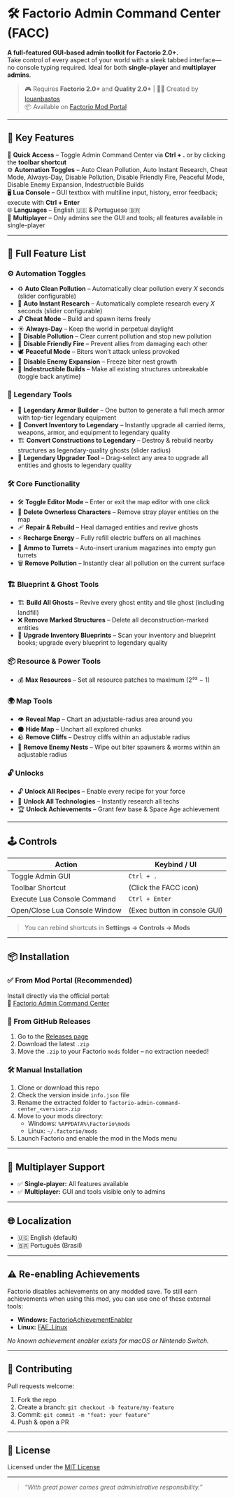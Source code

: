 # 🛠️ Factorio Admin Command Center (FACC)

**A full-featured GUI-based admin toolkit for Factorio 2.0+.**  
Take control of every aspect of your world with a sleek tabbed interface—no console typing required. Ideal for both **single-player** and **multiplayer admins**.

> 🎮 Requires **Factorio 2.0+** and **Quality 2.0+** | 👨‍💻 Created by [louanbastos](https://github.com/loadsec)  
> 📦 Available on [Factorio Mod Portal](https://mods.factorio.com/mod/factorio-admin-command-center)

---

## 🚀 Key Features

🔘 **Quick Access** – Toggle Admin Command Center via **Ctrl + .** or by clicking the **toolbar shortcut**  
⚙️ **Automation Toggles** – Auto Clean Pollution, Auto Instant Research, Cheat Mode, Always-Day, Disable Pollution, Disable Friendly Fire, Peaceful Mode, Disable Enemy Expansion, Indestructible Builds  
🖥️ **Lua Console** – GUI textbox with multiline input, history, error feedback; execute with **Ctrl + Enter**  
🌐 **Languages** – English 🇺🇸 & Portuguese 🇧🇷  
👥 **Multiplayer** – Only admins see the GUI and tools; all features available in single-player

---

## 🧩 Full Feature List

### ⚙️ Automation Toggles

- ♻️ **Auto Clean Pollution** – Automatically clear pollution every _X_ seconds (slider configurable)
- 🚀 **Auto Instant Research** – Automatically complete research every _X_ seconds (slider configurable)
- 🔓 **Cheat Mode** – Build and spawn items freely
- ☀️ **Always-Day** – Keep the world in perpetual daylight
- 🍃 **Disable Pollution** – Clear current pollution and stop new pollution
- 🔫 **Disable Friendly Fire** – Prevent allies from damaging each other
- 🕊️ **Peaceful Mode** – Biters won’t attack unless provoked
- 🛑 **Disable Enemy Expansion** – Freeze biter nest growth
- 🏰 **Indestructible Builds** – Make all existing structures unbreakable (toggle back anytime)

### 💎 Legendary Tools

- 🦾 **Legendary Armor Builder** – One button to generate a full mech armor with top-tier legendary equipment
- 💠 **Convert Inventory to Legendary** – Instantly upgrade all carried items, weapons, armor, and equipment to legendary quality
- 🏗️ **Convert Constructions to Legendary** – Destroy & rebuild nearby structures as legendary-quality ghosts (slider radius)
- 🔄 **Legendary Upgrader Tool** – Drag-select any area to upgrade all entities and ghosts to legendary quality

### 🛠️ Core Functionality

- 🛠️ **Toggle Editor Mode** – Enter or exit the map editor with one click
- 🧍 **Delete Ownerless Characters** – Remove stray player entities on the map
- 🩹 **Repair & Rebuild** – Heal damaged entities and revive ghosts
- ⚡ **Recharge Energy** – Fully refill electric buffers on all machines
- 🎯 **Ammo to Turrets** – Auto-insert uranium magazines into empty gun turrets
- 🗑️ **Remove Pollution** – Instantly clear all pollution on the current surface

### 🏗️ Blueprint & Ghost Tools

- 🏗️ **Build All Ghosts** – Revive every ghost entity and tile ghost (including landfill)
- ❌ **Remove Marked Structures** – Delete all deconstruction-marked entities
- 📘 **Upgrade Inventory Blueprints** – Scan your inventory and blueprint books; upgrade every blueprint to legendary quality

### 📦 Resource & Power Tools

- 💰 **Max Resources** – Set all resource patches to maximum (2³² − 1)

### 🌍 Map Tools

- 👁️ **Reveal Map** – Chart an adjustable-radius area around you
- 🌑 **Hide Map** – Unchart all explored chunks
- 🪨 **Remove Cliffs** – Destroy cliffs within an adjustable radius
- 🐜 **Remove Enemy Nests** – Wipe out biter spawners & worms within an adjustable radius

### 🔓 Unlocks

- 🔓 **Unlock All Recipes** – Enable every recipe for your force
- 🧪 **Unlock All Technologies** – Instantly research all techs
- 🏆 **Unlock Achievements** – Grant few base & Space Age achievement

---

## 🕹️ Controls

| Action                        | Keybind / UI                 |
| ----------------------------- | ---------------------------- |
| Toggle Admin GUI              | `Ctrl + .`                   |
| Toolbar Shortcut              | (Click the FACC icon)        |
| Execute Lua Console Command   | `Ctrl + Enter`               |
| Open/Close Lua Console Window | (Exec button in console GUI) |

> You can rebind shortcuts in **Settings → Controls → Mods**

---

## 📦 Installation

### ✅ From Mod Portal (Recommended)

Install directly via the official portal:  
🔗 [Factorio Admin Command Center](https://mods.factorio.com/mod/factorio-admin-command-center)

### 🔻 From GitHub Releases

1. Go to the [Releases page](https://github.com/loadsec/factorio-admin-command-center/releases)
2. Download the latest `.zip`
3. Move the `.zip` to your Factorio `mods` folder – no extraction needed!

### 🛠️ Manual Installation

1. Clone or download this repo
2. Check the version inside `info.json` file
3. Rename the extracted folder to `factorio-admin-command-center_<version>.zip`
4. Move to your mods directory:
   - Windows: `%APPDATA%\Factorio\mods`
   - Linux: `~/.factorio/mods`
5. Launch Factorio and enable the mod in the Mods menu

---

## 👥 Multiplayer Support

- ✅ **Single-player:** All features available
- ✅ **Multiplayer:** GUI and tools visible only to admins

---

## 🌐 Localization

- 🇺🇸 English (default)
- 🇧🇷 Português (Brasil)

---

## ⚠️ Re-enabling Achievements

Factorio disables achievements on any modded save. To still earn achievements when using this mod, you can use one of these external tools:

- **Windows:** [FactorioAchievementEnabler](https://github.com/oorzkws/FactorioAchievementEnabler)
- **Linux:** [FAE_Linux](https://github.com/UnlegitSenpaii/FAE_Linux)

_No known achievement enabler exists for macOS or Nintendo Switch._

---

## 🤝 Contributing

Pull requests welcome:

1. Fork the repo
2. Create a branch: `git checkout -b feature/my-feature`
3. Commit: `git commit -m "feat: your feature"`
4. Push & open a PR

---

## 📄 License

Licensed under the [MIT License](LICENSE)

---

> _“With great power comes great administrative responsibility.”_

